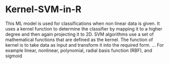 # Kernel-SVM-in-R
This ML model is used for classifications when non linear data is given. It uses a kernel function to determine the classifier by mapping it to a higher degree and then again projecting it to 2D.
SVM algorithms use a set of mathematical functions that are defined as the kernel. The function of kernel is to take data as input and transform it into the required form. ... For example linear, nonlinear, polynomial, radial basis function (RBF), and sigmoid
